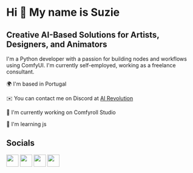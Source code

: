 <!--
**Suzie1/Suzie1** is a ✨ _special_ ✨ repository because its `README.md` (this file) appears on your GitHub profile.

Here are some ideas to get you started:

- 🔭 I’m currently working on ...
- 🌱 I’m currently learning ...
- 👯 I’m looking to collaborate on ...
- 🤔 I’m looking for help with ...
- 💬 Ask me about ...
- 📫 How to reach me: ...
- 😄 Pronouns: ...
- ⚡ Fun fact: ...
-->

Hi 👋 My name is Suzie
================================

Creative AI-Based Solutions for Artists, Designers, and Animators
-------------------------------
I'm a Python developer with a passion for building nodes and workflows using ComfyUI. I'm currently self-employed, working as a freelance consultant.

🌍 I'm based in Portugal

✉️ You can contact me on Discord at [AI Revolution](https://discord.gg/QBCsP7Y7pZ)

🚀 I'm currently working on Comfyroll Studio

🧠 I'm learning js


Socials
-------------------------------
<p align="left">
<a href="https://discord.gg/QBCsP7Y7pZ" target="_blank" rel="noreferrer"><img src="https://raw.githubusercontent.com/danielcranney/readme-generator/main/public/icons/socials/discord.svg" width="32" height="32" /></a>
<a href="https://www.github.com/Suzie1" target="_blank" rel="noreferrer"><img src="https://raw.githubusercontent.com/danielcranney/readme-generator/main/public/icons/socials/github.svg" width="32" height="32" /></a>
<a href="http://www.instagram.com/akatsuzi_ai" target="_blank" rel="noreferrer"><img src="https://raw.githubusercontent.com/danielcranney/readme-generator/main/public/icons/socials/instagram.svg" width="32" height="32" /></a>
<a href="https://www.twitter.com/Akatsuzi_AI" target="_blank" rel="noreferrer"><img src="https://raw.githubusercontent.com/danielcranney/readme-generator/main/public/icons/socials/twitter.svg" width="32" height="32" /></a>
</p>
